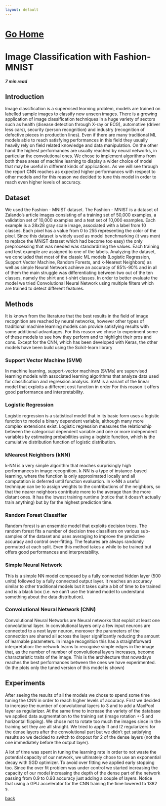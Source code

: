 ```yaml
---
layout: default
---
```


# [Go Home](https://grvanand001.github.io/)

# Image Classification with Fashion-MNIST
##### 7 min read

## Introduction
Image classification is a supervised learning problem, models are trained on labelled sample images to classify
new unseen images. There is a growing application of image classification techniques in a huge variety of sectors
such as health (disease detection through X-ray or ECG), automotive (driver less cars), security (person recognition) and industry (recognition of defective pieces in production lines). Even if there are many traditional ML models able to reach satisfying performances in this field they usually heavily rely on field related knowledge and data manipulation. On the other hand the highest performances are usually reached by neural networks, in particular the convolutional ones. We chose to implement algorithms from both these areas of machine learning to display a wider choice of model that may be useful in different kinds of applications. As we will see through the report CNN reaches as expected higher performances with respect to other models and for this reason we decided to tune this model in order to reach even higher levels of accuracy.

## Dataset
We used the Fashion - MNIST dataset. The Fashion - MNIST is a dataset of Zalando’s article images consisting of
a training set of 50,000 examples, a validation set of 10,000 examples and a test set of 10,000 examples. Each example is a 28x28 gray scale image, associated with a label from 10 classes. Each pixel has a value from 0 to 255 representing the color of the pixel. Since this dataset is widely used as model benchmarking (it was ment to replace the MNIST dataset which had become too easy) the only preprocessing that was needed was standardizing the values. Each training and test example are assigned to one of the labels. Analyzing the dataset, we concluded that most of the classic ML models (Logistic Regression, Support Vector Machine, Random Forests, and k-Nearest Neighbors) as well as simple Neural Network achieve an accuracy of 85%-90% and in all of them the main struggle was differentiating between two out of the ten classes, namely the shirt and t-shirt classes. In order to better evaluate the model we tried Convolutional Neural Network using multiple filters which are trained to detect different features.

## Methods
It is known from the literature that the best results in the field of image recognition are reached by neural networks, however other types of traditional machine learning models can provide satisfying results with some additional advantages. For this reason we chose to experiment some of these models to see how they perform and to highlight their pros and cons. Except for the CNN, which has been developed with Keras, the other models have been build using the Scikit-learn library

### Support Vector Machine (SVM)
In machine learning, support-vector machines (SVMs) are supervised learning models with associated learning algorithms that analyze data used for classification and regression analysis. SVM is a variant of the linear model that exploits a different cost function in order For this reason it offers good performance and interpretability.

### Logistic Regression
Logistic regression is a statistical model that in its basic form uses a logistic function to model a binary dependent variable, although many more complex extensions exist. Logistic regression measures the relationship between the categorical dependent variable and one or more independent variables by estimating probabilities using a logistic function, which is the cumulative distribution function of logistic distribution.

### kNearest Neighbors (kNN)
k-NN is a very simple algorithm that reaches surprisingly high performances in image recognition. k-NN is a
type of instance-based learning, where the function is only approximated locally and all computation is deferred until function evaluation. In k-NN a useful technique can be to assign weights to the contributions of the neighbors, so that the nearer neighbors contribute more to the average than the more distant ones. It has the lowest training runtime (notice that it doesn’t actually train anything) but by far the highest prediction time.

### Random Forest Classifier
Random forest is an ensemble model that exploits decision trees. The random forest fits a number of decision tree
classifiers on various sub-samples of the dataset and uses averaging to improve the predictive accuracy and control over-fitting. The features are always randomly permuted at each split. Even this method takes a while to be trained but offers good performances and interpretability.

### Simple Neural Network
This is a simple NN model composed by a fully connected hidden layer (500 units) followed by a fully connected
output layer. It reaches an accuracy similar to other traditional models but it takes quite a bit of time to be
trained and is a black box (i.e. we can’t use the trained model to understand something about the data distribution).


### Convolutional Neural Network (CNN)
Convolutional Neural Networks are Neural networks that exploit at least one convolutional layer. In convolutional
layers only a few input neurons are connected to a next layer neuron, moreover the parameters of the connection are shared all across the layer significantly reducing the amount of learnable parameters. In image recognition this has a straightforward interpretation: the network learns to recognise simple edges in the image that, as the number of number of convolutional layers increases, become characteristic traits of the image. This is the architecture that nowadays reaches the best performances between the ones we have experimented. (In the plots only the tuned version of this model is shown)

## Experiments
After seeing the results of all the models we chose to spend some time tuning the CNN in order to reach higher
levels of accuracy. First we decided to increase the number of convolutional layers to 3 and to add a MaxPool layer as regularizer. At the same time to increase the variety of the database we applied data augmentation to the training set (image rotation +-5 and horizontal flipping). We chose not to rotate too much the images since in the training set they are all straight. We tried to apply l1 and l2 regularizers for the dense layers after the convolutional part but we didn’t get satisfying results so we decided to switch to dropout for 2 of the dense
layers (not the one immediately before the output layer).

A lot of time was spent in tuning the learning rate in order to not waste the potential capacity of our network,
we ultimately chose to use an exponential decay with SGD optimizer. To avoid over fitting we applied early stopping too. Since the over fit problem was under control we started increasing the capacity of our model increasing the depth of the dense part of the network passing from 0.9 to 0.93 accuracy just adding a couple of layers. Notice that using a GPU accelerator for the CNN training the time lowered to 1382 s.


[back](./projects.md)
